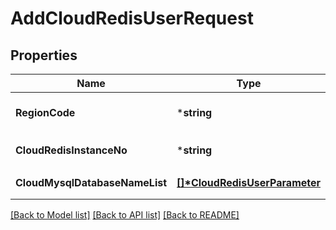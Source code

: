 # AddCloudRedisUserRequest

## Properties
Name | Type | Description           | Notes
------------ | ------------- |-----------------------| -------------
**RegionCode** | ***string** | REGION코드              | [optional] [default to null]
**CloudRedisInstanceNo** | ***string** | CloudRedis인스턴스번호      | [default to null]
**CloudMysqlDatabaseNameList** | **[[]\*CloudRedisUserParameter](CloudRedisUserParameter.md)** | CloudRedisParameter리스트 | [default to null]

[[Back to Model list]](../README.md#documentation-for-models) [[Back to API list]](../README.md#documentation-for-api-endpoints) [[Back to README]](../README.md)


